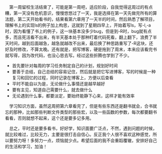 &#8194;&#8194;第一周留校生活结束了，可能是第一周吧，适应阶段，自我觉得这周过的有点糟，第一天没有危机意识，慢慢悠悠过了一天，我是选择在第一天先做完所有的算法题，第二天开始看书的，结果看第六章用了一天半的时间，然后熟悉了解项目，理解书上的实现ls的例子加上构思，这就到了星期四早上，开始着写ls，写-l,-a时，因为看懂了书上的例子，这一块基本没多少bug，但是到-R时，bug就有点多，而且死活看不出来，有半天基本处于那种盯着代码死看，翻上翻下，浪费了半天时间，越到后面越急，越急就越改不出来，最后换了种思路重写了-R这块，还好及时修改，不算太晚。还有就是，把写博客，硬是拖到了周末，本来应该看完书就写得，因为改代码，也没心思去写。经过这些折腾也学到了不少。
- 首先要针对每周的学习任务制定自己的计划，规划好时间
- 要善于总结，自己总结的容易记住，然后就是把它写进博客，写的时候是一种复习和回忆的过程，同时记录在博客上，方便以后查看
- 平时不能自以为是，无论做什么事情还是越早越好
- 要有主见，知道自己需要什么，就去做什么
- 无论遇到什么事，都要淡定，要始终能静下心来，这样才能有效率

&#8194;&#8194;学习知识方面，虽然这周把第六章看完了，但是有些东西还是翻书就会，合书就忘的那种，比如那些判断文件类型的那些宏，以及一些函数的参数，每次都要翻书看看，否则就想不起来，这个还是要多记多用。

&#8194;&#8194;总之，平时还是要多看书，好好学，知识面要广泛点，不然，遇到问题的时候，就比较难过，比较无力，主要是很打击自信心。反正我个人很不喜欢这种感觉，所以要努力呀！多努力一点，烦恼就少点。希望后面的我不会重蹈覆辙，安排好自己的生活和学习，加油！